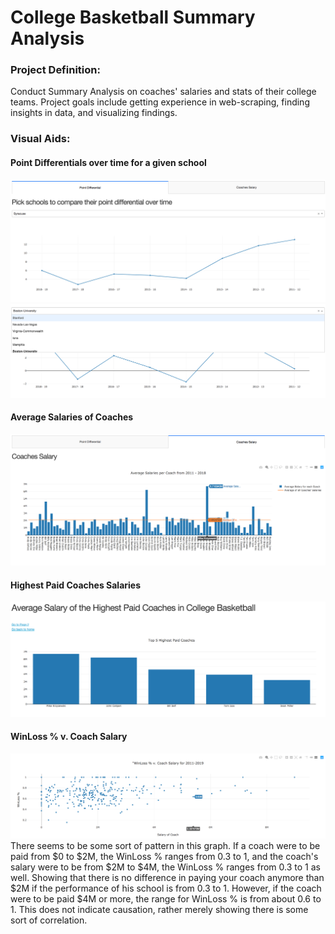 # College Basketball Summary Analysis

### Project Definition:
Conduct Summary Analysis on coaches' salaries and stats of their college teams. Project goals include getting experience in web-scraping, finding insights in data, and visualizing findings.

### Visual Aids:

#### Point Differentials over time for a given school
![](https://github.com/ptbailey/College-Basketball-Analysis/blob/master/screenshots/school%20pts1.png)
![](https://github.com/ptbailey/College-Basketball-Analysis/blob/master/screenshots/school%20pts2.png)

#### Average Salaries of Coaches
![](https://github.com/ptbailey/College-Basketball-Analysis/blob/master/screenshots/coaches%20salaries.png)

#### Highest Paid Coaches Salaries
![](https://github.com/ptbailey/College-Basketball-Analysis/blob/master/screenshots/top5.png)

#### WinLoss % v. Coach Salary 
![](https://github.com/ptbailey/College-Basketball-Analysis/blob/master/screenshots/correlation.png)
There seems to be some sort of pattern in this graph. If a coach were to be paid from $0 to $2M, the WinLoss % ranges from 0.3 to 1, and the coach's salary were to be from $2M to $4M, the WinLoss % ranges from 0.3 to 1 as well. Showing that there is no difference in paying your coach anymore than $2M if the performance of his school is from 0.3 to 1. However, if the coach were to be paid $4M or more, the range for WinLoss % is from about 0.6 to 1. This does not indicate causation, rather merely showing there is some sort of correlation.
